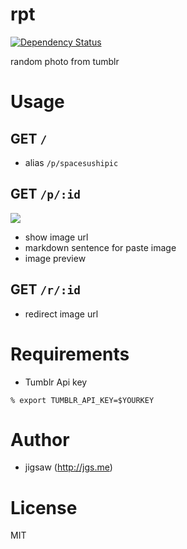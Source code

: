 rpt
===
[![Dependency Status](https://david-dm.org/jgsme/rpt.png)](https://david-dm.org/jgsme/rpt)

random photo from tumblr

# Usage

## GET `/`

* alias `/p/spacesushipic`

## GET `/p/:id`

![](https://cloud.githubusercontent.com/assets/557961/4514559/841ec580-4b77-11e4-9c11-9c3bf44546c9.png)

* show image url
* markdown sentence for paste image
* image preview

## GET `/r/:id`

* redirect image url

# Requirements

* Tumblr Api key

```
% export TUMBLR_API_KEY=$YOURKEY
```

# Author

* jigsaw (http://jgs.me)

# License

MIT
